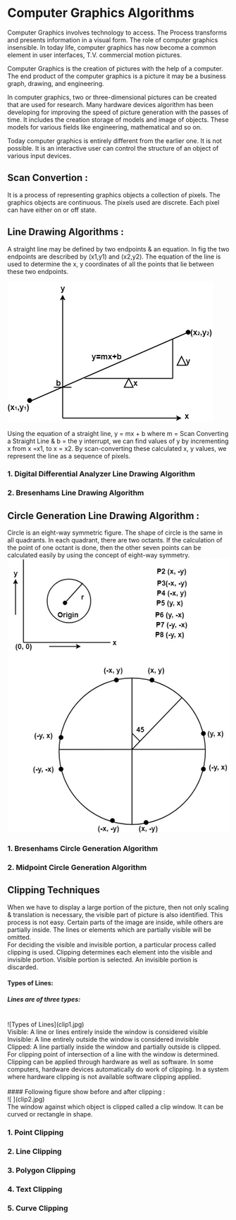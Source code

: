 # Computer Graphics Algorithms
Computer Graphics involves technology to access. The Process transforms and presents information in a visual form. The role of computer graphics insensible. In today life, computer graphics has now become a common element in user interfaces, T.V. commercial motion pictures.<br>

Computer Graphics is the creation of pictures with the help of a computer. The end product of the computer graphics is a picture it may be a business graph, drawing, and engineering.<br>

In computer graphics, two or three-dimensional pictures can be created that are used for research. Many hardware devices algorithm has been developing for improving the speed of picture generation with the passes of time. It includes the creation storage of models and image of objects. These models for various fields like engineering, mathematical and so on. <br>

Today computer graphics is entirely different from the earlier one. It is not possible. It is an interactive user can control the structure of an object of various input devices.<br>

## Scan Convertion : 
It is a process of representing graphics objects a collection of pixels. The graphics objects are continuous. The pixels used are discrete. Each pixel can have either on or off state.


## Line Drawing Algorithms : 
A straight line may be defined by two endpoints & an equation. In fig the two endpoints are described by (x1,y1) and (x2,y2). The equation of the line is used to determine the x, y coordinates of all the points that lie between these two endpoints.<br>

![Scan Conversion of Straight Line](scan_line.jpg)

Using the equation of a straight line, y = mx + b where m = Scan Converting a Straight Line & b = the y interrupt, we can find values of y by incrementing x from x =x1, to x = x2. By scan-converting these calculated x, y values, we represent the line as a sequence of pixels.


### 1. Digital Differential Analyzer Line Drawing Algorithm              
### 2. Bresenhams Line Drawing Algorithm

## Circle Generation Line Drawing Algorithm : 
Circle is an eight-way symmetric figure. The shape of circle is the same in all quadrants. In each quadrant, there are two octants. If the calculation of the point of one octant is done, then the other seven points can be calculated easily by using the concept of eight-way symmetry.
<br>
![Eight Way Symmerty of a Circle](circle.jpg)
<br>


### 1. Bresenhams Circle Generation Algorithm
### 2. Midpoint Circle Generation Algorithm

## Clipping Techniques

When we have to display a large portion of the picture, then not only scaling & translation is necessary, the visible part of picture is also identified. This process is not easy. Certain parts of the image are inside, while others are partially inside. The lines or elements which are partially visible will be omitted.
<br>
For deciding the visible and invisible portion, a particular process called clipping is used. Clipping determines each element into the visible and invisible portion. Visible portion is selected. An invisible portion is discarded.
<br>
#### Types of Lines:
##### Lines are of three types:
<br>
![Types of Lines](clip1.jpg)
<br>
Visible: A line or lines entirely inside the window is considered visible<br>
Invisible: A line entirely outside the window is considered invisible<br>
Clipped: A line partially inside the window and partially outside is clipped. For clipping point of intersection of a line with the window is determined.<br>
Clipping can be applied through hardware as well as software. In some computers, hardware devices automatically do work of clipping. In a system where hardware clipping is not available software clipping applied.<br>
<br>
#### Following figure show before and after clipping : 
<br>
![ ](clip2.jpg)
<br>
The window against which object is clipped called a clip window. It can be curved or rectangle in shape.<br>

### 1. Point Clipping
### 2. Line Clipping
### 3. Polygon Clipping
### 4. Text Clipping
### 5. Curve Clipping

